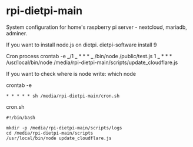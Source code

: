 # rpi-dietpi-main

System configuration for home's raspberry pi server - nextcloud, mariadb, adminer.

If you want to install node.js on dietpi.
dietpi-software install 9

Cron process
crontab -e
_/1 _ \* \* \* _ /bin/node /public/test.js
1 _ \* \* \* /usr/local/bin/node /media/rpi-dietpi-main/scripts/update_cloudflare.js

If you want to check where is node write:
which node

crontab -e

```
* * * * * sh /media/rpi-dietpi-main/cron.sh
```

cron.sh

```
#!/bin/bash

mkdir -p /media/rpi-dietpi-main/scripts/logs
cd /media/rpi-dietpi-main/scripts
/usr/local/bin/node update_cloudflare.js
```
